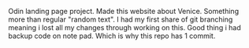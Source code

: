 Odin landing page project.
Made this website about Venice. Something more than regular "random text".
I had my first share of git branching meaning i lost all my changes through working on this.
Good thing i had backup code on note pad. Which is why this repo has 1 commit.
